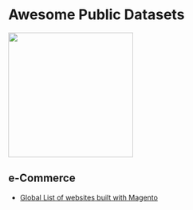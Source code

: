 Awesome Public Datasets
=======================
<a href="https://wiredwith.com" target="_blank"><img src="https://www.wiredwith.com/images/wiredwith_logo.svg" width="250"></a>


## e-Commerce

* [Global List of websites built with Magento](https://github.com/wiredwith/datasets/blob/master/e-commerce/www_websites_built_with_magento.csv)

    

